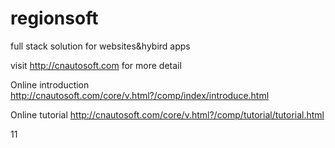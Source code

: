 # regionsoft
full stack solution for websites&amp;hybird apps

visit http://cnautosoft.com for more detail

Online introduction
http://cnautosoft.com/core/v.html?/comp/index/introduce.html

Online tutorial
http://cnautosoft.com/core/v.html?/comp/tutorial/tutorial.html


11